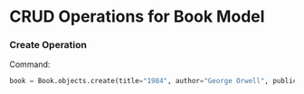 # CRUD Operations for Book Model

### Create Operation

Command:
```python
book = Book.objects.create(title="1984", author="George Orwell", publication_year=1949)


